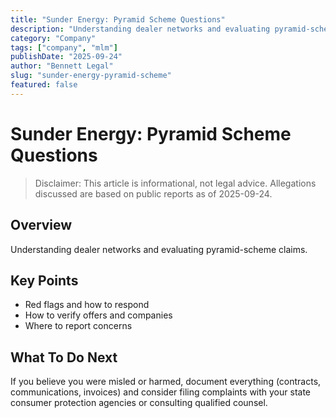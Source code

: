 ```yaml
---
title: "Sunder Energy: Pyramid Scheme Questions"
description: "Understanding dealer networks and evaluating pyramid-scheme claims."
category: "Company"
tags: ["company", "mlm"]
publishDate: "2025-09-24"
author: "Bennett Legal"
slug: "sunder-energy-pyramid-scheme"
featured: false
---
```


# Sunder Energy: Pyramid Scheme Questions

> Disclaimer: This article is informational, not legal advice. Allegations discussed are based on public reports as of 2025-09-24.

## Overview
Understanding dealer networks and evaluating pyramid-scheme claims.

## Key Points
- Red flags and how to respond
- How to verify offers and companies
- Where to report concerns

## What To Do Next
If you believe you were misled or harmed, document everything (contracts, communications, invoices) and consider filing complaints with your state consumer protection agencies or consulting qualified counsel.
